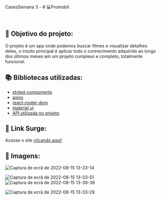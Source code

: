 CasesSemana 3 - # 💻Promobit


  
<br>
  
## :dart: Objetivo do projeto:
O projeto é um app onde podemos buscar filmes e visualizar detalhes deles, o intuito principal é aplicar todo o conhecimento adquirido ao longo dos últimos  meses em um projeto complexo e completo, totalmente funcional. 
 

## :books: Bibliotecas utilizadas:
- [styled-components](https://styled-components.com/)
- [axios](https://github.com/axios/axios)
- [react-router-dom](https://v5.reactrouter.com/)
- [material ui](https://mui.com/)
- [API utilizada no projeto](https://www.themoviedb.org/)
## 🔗 Link Surge: 
Acesse o site [clicando aqui!](https://promobit-mike.surge.sh/)
<br>

## 📸 Imagens:




![Captura de ecrã de 2022-08-15 13-33-14](https://user-images.githubusercontent.com/80003041/184639879-bcf1ca1d-ddb6-4ca0-bef7-532150dd0747.png)

![Captura de ecrã de 2022-08-15 13-33-51](https://user-images.githubusercontent.com/80003041/184639929-00193a57-e7d1-457d-8812-d700ba3e43a1.png)
![Captura de ecrã de 2022-08-15 13-39-38](https://user-images.githubusercontent.com/80003041/184639947-5618f4a0-98fa-4aa6-85fd-c2829b716d01.png)

![Captura de ecrã de 2022-08-15 13-33-29](https://user-images.githubusercontent.com/80003041/184639906-46db84ca-923d-41ea-ab00-bc8bec0730bb.png)



